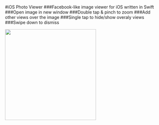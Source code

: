 #iOS Photo Viewer
###Facebook-like image viewer for iOS written in Swift
###Open image in new window
###Double tap & pinch to zoom 
###Add other views over the image
###Single tap to hide/show overaly views
###Swipe down to dismiss

<img src="demo.gif" width="300">
